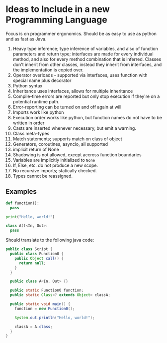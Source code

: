 # Ideas to Include in a new Programming Language
Focus is on programmer ergonomics. Should be as easy to use as python and as fast
as Java.

1. Heavy type inference; type inference of variables, and also of function parameters
   and return type; interfaces are made for every individual method, and also for
   every method combination that is inferred. Classes don't inherit from other classes,
   instead they inherit from interfaces, and the implementation is copied over.
2. Operator overloads - supported via interfaces, uses function with special name
   plus decorator
3. Python syntax
4. Inheritance uses interfaces, allows for multiple inheritance
5. Compile-time errors are reported but only stop execution if they're on a potential
   runtime path.
6. Error-reporting can be turned on and off again at will
7. Imports work like python
8. Execution order works like python, but function names do not have to be
   written in order
9. Casts are inserted whenever necessary, but emit a warning.
0. Class meta-types
1. Match statements; supports match on class of object
2. Generators, coroutines, asyncio, all supported
3. implicit return of None
4. Shadowing is not allowed, except accross function boundaries
5. Variables are implicitly initialized to `None`
6. If, Else, etc. do not produce a new scope.
7. No recursive imports; statically checked.
8. Types cannot be reassigned.

## Examples

```python
def function():
  pass

print("Hello, world!")

class A()<In, Out>:
  pass
```

Should translate to the following java code:

```java
public class Script {
  public class Function0 {
    public Object call() {
      return null;
    }
  }

  public class A<In, Out> {}

  public static Function0 function;
  public static Class<? extends Object> classA;

  public static void main() {
    function = new Function0();

    System.out.println("Hello, world!");

    classA = A.class;
  }
}
```

